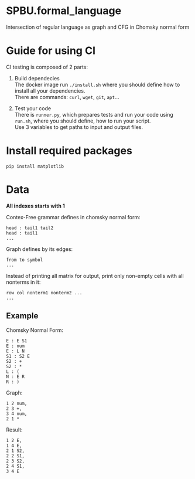 # SPBU.formal_language
Intersection of regular language as graph and CFG in Chomsky normal form

# Guide for using CI
CI testing is composed of 2 parts:
1. Build dependecies  
The docker image run `./install.sh` where you should define how to install all your dependencies.  
There are commands: `curl`, `wget`, `git`, `apt`...

2. Test your code  
There is `runner.py`, which prepares tests and run your code using `run.sh`, where you should define, how to run your script.  
Use 3 variables to get paths to input and output files.

# Install required packages
```
pip install matplotlib
```

# Data
**All indexes starts with 1**

Contex-Free grammar defines in chomsky normal form:
```
head : tail1 tail2
head : tail1
...
```
Graph defines by its edges:
```
from to symbol
... 
```
Instead of printing all matrix for output, print only non-empty cells with all nonterms in it:
```
row col nonterm1 nonterm2 ...
...
```
## Example
Chomsky Normal Form:
```
E : E S1
E : num
E : L N
S1 : S2 E
S2 : +
S2 : *
L : (
N : E R
R : )
```
Graph:
```
1 2 num,
2 3 +,
3 4 num,
2 1 *
```
Result:
```
1 2 E,
1 4 E,
2 1 S2,
2 2 S1,
2 3 S2,
2 4 S1,
3 4 E
```
